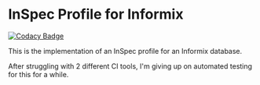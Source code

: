 # InSpec Profile for Informix

[![Codacy Badge](https://api.codacy.com/project/badge/Grade/2bef8847b588434ebd1a920d9eac0a65)](https://app.codacy.com/manual/Zinaida/inspec-informix?utm_source=github.com&utm_medium=referral&utm_content=SpokeyWheeler/inspec-informix&utm_campaign=Badge_Grade_Dashboard)

This is the implementation of an InSpec profile for an Informix database.

After struggling with 2 different CI tools, I'm giving up on automated testing for this for a while.
